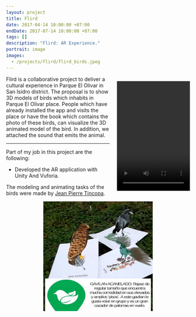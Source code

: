 ```yaml
---
layout: project
title: Flird
date: 2017-04-14 10:00:00 +07:00
endDate: 2017-07-14 10:00:00 +07:00
tags: []
description: "Flird: AR Experience."
portrait: image
images:
  - /projects/flird/flird_birds.jpeg
---
```


<figure class="video_container" align="left" style="
    display: block;
    margin-left: auto;
    margin-right: auto;
    padding-left: 20px;
    float: right;">
  <video controls="true" allowfullscreen="true" width="200px" height="300px">
    <source src="/projects/flird/flird_demo.mp4" type="video/mp4">
  </video>
</figure>


Flird is a collaborative project to deliver a cultural experience in Parque El Olivar in San Isidro district. The proposal is to show 3D models of birds which inhabits in Parque El Olivar place. People which have already installed the app and visits the place or have the book which contains the photo of these birds, can visualize the 3D animated model of the bird. In addition, we attached the sound that emits the animal.
<hr/>


Part of my job in this project are the following:
- Developed the AR application with Unity And Vuforia.

The modeling and animating tasks of the birds were made by [Jean Pierre Tincopa](https://www.instagram.com/jptincopa/).
<p align="center">
  <img src="/projects/flird/flird_birds.jpeg" width="300px">
</p>


